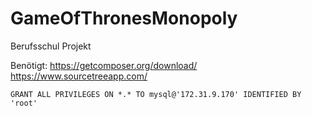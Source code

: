 # GameOfThronesMonopoly
Berufsschul Projekt

Benötigt:
https://getcomposer.org/download/
https://www.sourcetreeapp.com/




```
GRANT ALL PRIVILEGES ON *.* TO mysql@'172.31.9.170' IDENTIFIED BY 'root' 
```


